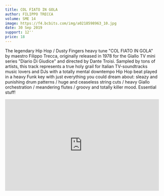 ```yaml
---
title: COL FIATO IN GOLA
author: FILIPPO TRECCA
volume: SME 14
image: https://f4.bcbits.com/img/a0218598963_10.jpg
date: 30 Sep 2019
support: 12''
price: 18
---
```


The legendary Hip Hop / Dusty Fingers heavy tune "COL FIATO IN GOLA" by maestro Filippo Trecca, originally released in 1978 for the Giallo TV mini series "Diario Di Giudice" and directed by Dante Troisi. Sampled by tons of artists, this track represents a true holy grail for Italian 
TV-soundtracks music lovers and DJs with a totally mental downtempo Hip Hop beat played in a heavy Funk key with just everything you could dream about: sleazy and punishing drum patterns / huge and ceaseless string cuts / heavy Giallo orchestration / meandering flutes / groovy and totally killer mood. Essential stuff!

<iframe width="100%" height="300" scrolling="no" frameborder="no" allow="autoplay" src="https://w.soundcloud.com/player/?url=https%3A//api.soundcloud.com/tracks/678079482&color=%23ff5500&auto_play=false&hide_related=false&show_comments=true&show_user=true&show_reposts=false&show_teaser=true&visual=true"></iframe>
